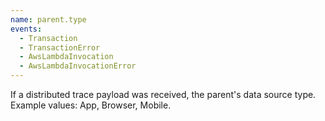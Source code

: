 ```yaml
---
name: parent.type
events:
  - Transaction
  - TransactionError
  - AwsLambdaInvocation
  - AwsLambdaInvocationError
---
```


If a distributed trace payload was received, the parent's data source type. Example values: App, Browser, Mobile.